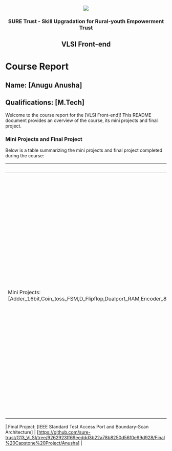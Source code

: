 <!-- PROJECT LOGO -->
<br />

<div align="center">
   <img src='https://user-images.githubusercontent.com/73131499/166115643-d3187f47-d38f-41b2-ae42-5ecbbc60de14.png' />


<h3 align="center">SURE Trust - Skill Upgradation for Rural-youth Empowerment Trust</h3>
  <h2>VLSI Front-end</h2>
</div>

# Course Report

## Name: [Anugu Anusha]

## Qualifications: [M.Tech]

Welcome to the course report for the [VLSI Front-end]! This README document provides an overview of the course, its mini projects and final project.

### Mini Projects and Final Project

Below is a table summarizing the mini projects and final project completed during the course:

| Description                               | Link                                    |
|-------------------------------------------|-----------------------------------------|
| Mini Projects: [Adder_16bit,Coin_toss_FSM,D_Flipflop,Dualport_RAM,Encoder_8x3,EvenOdd_counter,FIFO,FullAdder,HalfAdder,Pad_cell,Parity_generator,SDFF,SP_RAM,Scan_register,Vending_machine,Mux_8x1]     | [https://github.com/sure-trust/G13_VLSI/blob/9262923ff69eeddd3b22a78b8250d56f0e99d928/Mini%20Projects/Anusha/Adder_16bit.v, https://github.com/sure-trust/G13_VLSI/blob/9262923ff69eeddd3b22a78b8250d56f0e99d928/Mini%20Projects/Anusha/Coin_toss_fsm.txt, https://github.com/sure-trust/G13_VLSI/blob/9262923ff69eeddd3b22a78b8250d56f0e99d928/Mini%20Projects/Anusha/D_flipflop.v, https://github.com/sure-trust/G13_VLSI/blob/9262923ff69eeddd3b22a78b8250d56f0e99d928/Mini%20Projects/Anusha/Dualport_RAM, https://github.com/sure-trust/G13_VLSI/blob/9262923ff69eeddd3b22a78b8250d56f0e99d928/Mini%20Projects/Anusha/Encoder_8x3.v, https://github.com/sure-trust/G13_VLSI/blob/9262923ff69eeddd3b22a78b8250d56f0e99d928/Mini%20Projects/Anusha/EvenOdd_counter_RTL.txt, https://github.com/sure-trust/G13_VLSI/blob/9262923ff69eeddd3b22a78b8250d56f0e99d928/Mini%20Projects/Anusha/EvenOdd_counter_TB.txt, https://github.com/sure-trust/G13_VLSI/blob/9262923ff69eeddd3b22a78b8250d56f0e99d928/Mini%20Projects/Anusha/FIFO.v, https://github.com/sure-trust/G13_VLSI/blob/9262923ff69eeddd3b22a78b8250d56f0e99d928/Mini%20Projects/Anusha/FIFO_TB.v, https://github.com/sure-trust/G13_VLSI/blob/9262923ff69eeddd3b22a78b8250d56f0e99d928/Mini%20Projects/Anusha/FullAdder.v, https://github.com/sure-trust/G13_VLSI/blob/9262923ff69eeddd3b22a78b8250d56f0e99d928/Mini%20Projects/Anusha/HalfAdder.v, https://github.com/sure-trust/G13_VLSI/blob/9262923ff69eeddd3b22a78b8250d56f0e99d928/Mini%20Projects/Anusha/Pad_cell.v, https://github.com/sure-trust/G13_VLSI/blob/9262923ff69eeddd3b22a78b8250d56f0e99d928/Mini%20Projects/Anusha/Parity_generator.txt, https://github.com/sure-trust/G13_VLSI/blob/9262923ff69eeddd3b22a78b8250d56f0e99d928/Mini%20Projects/Anusha/SDFF.v, https://github.com/sure-trust/G13_VLSI/blob/9262923ff69eeddd3b22a78b8250d56f0e99d928/Mini%20Projects/Anusha/SP_RAM.v, https://github.com/sure-trust/G13_VLSI/blob/9262923ff69eeddd3b22a78b8250d56f0e99d928/Mini%20Projects/Anusha/SP_RAM_TB%20.v, https://github.com/sure-trust/G13_VLSI/blob/9262923ff69eeddd3b22a78b8250d56f0e99d928/Mini%20Projects/Anusha/Scan_shiftregister.v, https://github.com/sure-trust/G13_VLSI/blob/9262923ff69eeddd3b22a78b8250d56f0e99d928/Mini%20Projects/Anusha/Vending_machine_RTL.txt, https://github.com/sure-trust/G13_VLSI/blob/9262923ff69eeddd3b22a78b8250d56f0e99d928/Mini%20Projects/Anusha/mux_8x1.v]                         |

| Final Project: [IEEE Standard Test Access Port and Boundary-Scan Architecture]     | [https://github.com/sure-trust/G13_VLSI/tree/9262923ff69eeddd3b22a78b8250d56f0e99d928/Final%20Capstone%20Project/Anusha]                         |
